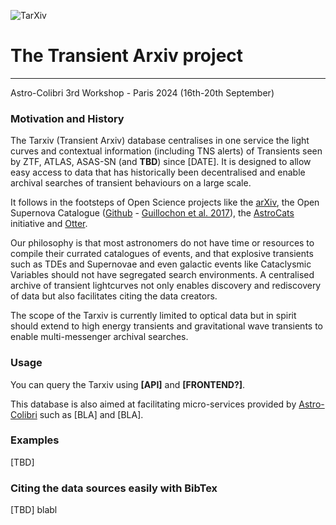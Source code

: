 

![TarXiv](./.github/images/logo_main_LIGHT.png?raw=true)

# The Transient Arxiv project
---------
Astro-Colibri 3rd Workshop - Paris 2024 (16th-20th September)

### Motivation and History 
The Tarxiv (Transient Arxiv) database centralises in one service the light curves and contextual information (including TNS alerts) of Transients seen by ZTF, ATLAS, ASAS-SN (and **TBD**) since [DATE].
It is designed to allow easy access to data that has historically been decentralised and enable archival searches of transient behaviours on a large scale. 

It follows in the footsteps of Open Science projects like the [arXiv](https://arxiv.org/), the Open Supernova Catalogue ([Github](https://github.com/astrocatalogs/supernovae) - [Guillochon et al. 2017](https://ui.adsabs.harvard.edu/abs/2017ApJ...835...64G/abstract)), the [AstroCats](https://github.com/astrocatalogs/astrocats) initiative and [Otter](https://github.com/astro-otter/otter-docker?tab=readme-ov-file#otter-docker). 

Our philosophy is that most astronomers do not have time or resources to compile their currated catalogues of events, and that explosive transients such as TDEs and Supernovae and even galactic events like Cataclysmic Variables should not have segregated search environments. 
A centralised archive of transient lightcurves not only enables discovery and rediscovery of data but also facilitates citing the data creators. 

The scope of the Tarxiv is currently limited to optical data but in spirit should extend to high energy transients and gravitational wave transients to enable multi-messenger archival searches. 


### Usage
You can query the Tarxiv using **[API]** and **[FRONTEND?]**.

This database is also aimed at facilitating micro-services provided by [Astro-Colibri](https://astro-colibri.science/) such as [BLA] and [BLA].

### Examples
[TBD]

### Citing the data sources easily with BibTex
[TBD]
blabl

